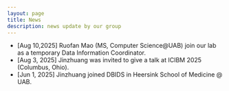 ```yaml
---
layout: page
title: News
description: news update by our group
---
```

* [Aug 10,2025] Ruofan Mao (MS, Computer Science@UAB) join our lab as a temporary Data Information Coordinator.
* [Aug 3, 2025] Jinzhuang was invited to give a talk at ICIBM 2025 (Columbus, Ohio).
* [Jun 1, 2025] Jinzhuang joined DBIDS in Heersink School of Medicine @ UAB.


